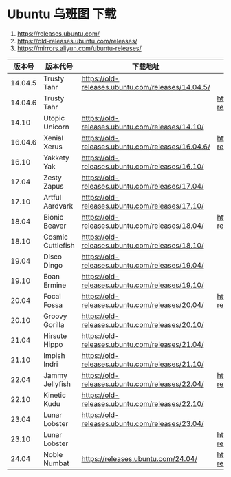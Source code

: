 # Ubuntu 乌班图 下载

1. https://releases.ubuntu.com/
2. https://old-releases.ubuntu.com/releases/
3. https://mirrors.aliyun.com/ubuntu-releases/

| 版本号     | 版本代号              | 下载地址                                              | 阿里云下载                                               |
|---------|-------------------|---------------------------------------------------|-----------------------------------------------------|
| 14.04.5 | Trusty Tahr       | https://old-releases.ubuntu.com/releases/14.04.5/ |                                                     |
| 14.04.6 | Trusty Tahr       |                                                   | https://mirrors.aliyun.com/ubuntu-releases/14.04.6/ |
| 14.10   | Utopic Unicorn    | https://old-releases.ubuntu.com/releases/14.10/   |                                                     |
| 16.04.6 | Xenial Xerus      | https://old-releases.ubuntu.com/releases/16.04.6/ | https://mirrors.aliyun.com/ubuntu-releases/16.04/   |
| 16.10   | Yakkety Yak       | https://old-releases.ubuntu.com/releases/16.10/   |                                                     |
| 17.04   | Zesty Zapus       | https://old-releases.ubuntu.com/releases/17.04/   |                                                     |
| 17.10   | Artful Aardvark   | https://old-releases.ubuntu.com/releases/17.10/   |                                                     |
| 18.04   | Bionic Beaver     | https://old-releases.ubuntu.com/releases/18.04/   | https://mirrors.aliyun.com/ubuntu-releases/18.04/   |
| 18.10   | Cosmic Cuttlefish | https://old-releases.ubuntu.com/releases/18.10/   |                                                     |
| 19.04   | Disco Dingo       | https://old-releases.ubuntu.com/releases/19.04/   |                                                     |
| 19.10   | Eoan Ermine       | https://old-releases.ubuntu.com/releases/19.10/   |                                                     |
| 20.04   | Focal Fossa       | https://old-releases.ubuntu.com/releases/20.04/   | https://mirrors.aliyun.com/ubuntu-releases/20.04/   |
| 20.10   | Groovy Gorilla    | https://old-releases.ubuntu.com/releases/20.10/   |                                                     |
| 21.04   | Hirsute Hippo     | https://old-releases.ubuntu.com/releases/21.04/   |                                                     |
| 21.10   | Impish Indri      | https://old-releases.ubuntu.com/releases/21.10/   |                                                     |
| 22.04   | Jammy Jellyfish   | https://old-releases.ubuntu.com/releases/22.04/   | https://mirrors.aliyun.com/ubuntu-releases/22.04/   |
| 22.10   | Kinetic Kudu      | https://old-releases.ubuntu.com/releases/22.10/   |                                                     |
| 23.04   | Lunar Lobster     | https://old-releases.ubuntu.com/releases/23.04/   |                                                     |
| 23.10   | Lunar Lobster     |                                                   | https://mirrors.aliyun.com/ubuntu-releases/23.10/   |
| 24.04   | Noble Numbat      | https://releases.ubuntu.com/24.04/                | https://mirrors.aliyun.com/ubuntu-releases/24.04/   |
